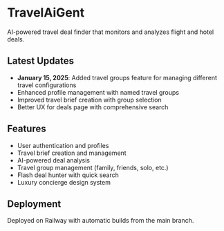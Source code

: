 # TravelAiGent

AI-powered travel deal finder that monitors and analyzes flight and hotel deals.

## Latest Updates

- **January 15, 2025**: Added travel groups feature for managing different travel configurations
- Enhanced profile management with named travel groups
- Improved travel brief creation with group selection
- Better UX for deals page with comprehensive search

## Features

- User authentication and profiles
- Travel brief creation and management
- AI-powered deal analysis
- Travel group management (family, friends, solo, etc.)
- Flash deal hunter with quick search
- Luxury concierge design system

## Deployment

Deployed on Railway with automatic builds from the main branch.